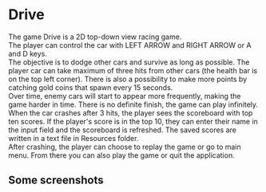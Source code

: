 # Drive

The game Drive is a 2D top-down view racing game.  
The player can control the car with LEFT ARROW and RIGHT ARROW or A and D keys.  
The objective is to dodge other cars and survive as long as possible. The player car can take maximum of three hits from other cars (the health bar is on the top left corner). There is also a possibility to make more points by catching gold coins that spawn every 15 seconds.  
Over time, enemy cars will start to appear more frequently, making the game harder in time. There is no definite finish, the game can play infinitely.  
When the car crashes after 3 hits, the player sees the scoreboard with top ten scores. If the player's score is in the top 10, they can enter their name in the input field and the scoreboard is refreshed. The saved scores are written in a text file in Resources folder.  
After crashing, the player can choose to replay the game or go to main menu. From there you can also play the game or quit the application.  

## Some screenshots
